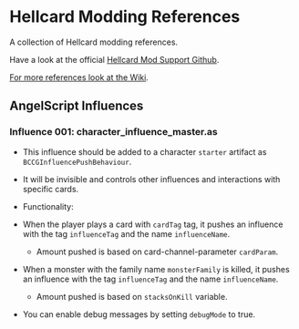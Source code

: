 # Hellcard Modding References
A collection of Hellcard modding references.

Have a look at the official [Hellcard Mod Support Github](https://github.com/ThingTrunkOfficial/hellcard-mod-support).

[For more references look at the Wiki](https://github.com/LudgerHennersdorf/hellcard-modding-reference/wiki).

## AngelScript Influences
### Influence 001: character_influence_master.as
  - This influence should be added to a character `starter` artifact as `BCCGInfluencePushBehaviour`.
  - It will be invisible and controls other influences and interactions with specific cards.

  - Functionality:
  - When the player plays a card with `cardTag` tag, it pushes an influence with the tag `influenceTag` and the name `influenceName`.
    - Amount pushed is based on card-channel-parameter `cardParam`.
  - When a monster with the family name `monsterFamily` is killed, it pushes an influence with the tag `influenceTag` and the name `influenceName`.
    - Amount pushed is based on `stacksOnKill` variable.

  - You can enable debug messages by setting `debugMode` to true.
